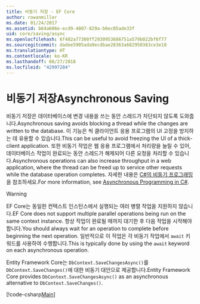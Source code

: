 ```yaml
---
title: 비동기 저장 - EF Core
author: rowanmiller
ms.date: 01/24/2017
ms.assetid: b64a606e-ecd9-4807-829a-b6ec05ade33f
uid: core/saving/async
ms.openlocfilehash: 6f482a77300ff2930953686751a579b022bf6f77
ms.sourcegitcommit: dadee5905ada9ecdbae28363a682950383ce3e10
ms.translationtype: HT
ms.contentlocale: ko-KR
ms.lasthandoff: 08/27/2018
ms.locfileid: "42997284"
---
```

# <a name="asynchronous-saving"></a><span data-ttu-id="9fcd2-102">비동기 저장</span><span class="sxs-lookup"><span data-stu-id="9fcd2-102">Asynchronous Saving</span></span>

<span data-ttu-id="9fcd2-103">비동기 저장은 데이터베이스에 변경 내용을 쓰는 동안 스레드가 차단되지 않도록 도와줍니다.</span><span class="sxs-lookup"><span data-stu-id="9fcd2-103">Asynchronous saving avoids blocking a thread while the changes are written to the database.</span></span> <span data-ttu-id="9fcd2-104">이 기능은 씩 클라이언트 응용 프로그램의 UI 고정을 방지하는 데 유용할 수 있습니다.</span><span class="sxs-lookup"><span data-stu-id="9fcd2-104">This can be useful to avoid freezing the UI of a thick-client application.</span></span> <span data-ttu-id="9fcd2-105">또한 비동기 작업은 웹 응용 프로그램에서 처리량을 늘릴 수 있어, 데이터베이스 작업이 완료되는 동안 스레드가 해제되어 다른 요청을 처리할 수 있습니다.</span><span class="sxs-lookup"><span data-stu-id="9fcd2-105">Asynchronous operations can also increase throughput in a web application, where the thread can be freed up to service other requests while the database operation completes.</span></span> <span data-ttu-id="9fcd2-106">자세한 내용은 [C#의 비동기 프로그래밍](https://docs.microsoft.com/dotnet/csharp/async)을 참조하세요.</span><span class="sxs-lookup"><span data-stu-id="9fcd2-106">For more information, see [Asynchronous Programming in C#](https://docs.microsoft.com/dotnet/csharp/async).</span></span>

> [!WARNING]  
> <span data-ttu-id="9fcd2-107">EF Core는 동일한 컨텍스트 인스턴스에서 실행되는 여러 병렬 작업을 지원하지 않습니다.</span><span class="sxs-lookup"><span data-stu-id="9fcd2-107">EF Core does not support multiple parallel operations being run on the same context instance.</span></span> <span data-ttu-id="9fcd2-108">항상 작업이 완료될 때까지 대기한 후 다음 작업을 시작해야 합니다.</span><span class="sxs-lookup"><span data-stu-id="9fcd2-108">You should always wait for an operation to complete before beginning the next operation.</span></span> <span data-ttu-id="9fcd2-109">일반적으로 이 작업은 각 비동기 작업에서 `await` 키워드를 사용하여 수행합니다.</span><span class="sxs-lookup"><span data-stu-id="9fcd2-109">This is typically done by using the `await` keyword on each asynchronous operation.</span></span>

<span data-ttu-id="9fcd2-110">Entity Framework Core는 `DbContext.SaveChangesAsync()`를 `DbContext.SaveChanges()`에 대한 비동기 대안으로 제공합니다.</span><span class="sxs-lookup"><span data-stu-id="9fcd2-110">Entity Framework Core provides `DbContext.SaveChangesAsync()` as an asynchronous alternative to `DbContext.SaveChanges()`.</span></span>

[!code-csharp[Main](../../../samples/core/Saving/Saving/Async/Sample.cs#Sample)]
